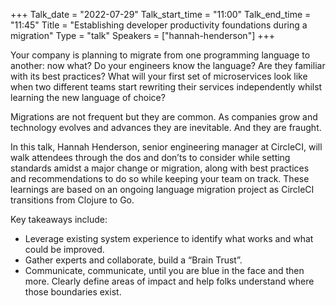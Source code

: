 +++
Talk_date = "2022-07-29"
Talk_start_time = "11:00"
Talk_end_time = "11:45"
Title = "Establishing developer productivity foundations during a migration"
Type = "talk"
Speakers = ["hannah-henderson"]
+++

Your company is planning to migrate from one programming language to another: now what? Do your engineers know the language? Are they familiar with its best practices? What will your first set of microservices look like when two different teams start rewriting their services independently whilst learning the new language of choice?

Migrations are not frequent but they are common. As companies grow and technology evolves and advances they are inevitable. And they are fraught.

In this talk, Hannah Henderson, senior engineering manager at CircleCI, will walk attendees through the dos and don’ts to consider while setting standards amidst a major change or migration, along with best practices and recommendations to do so while keeping your team on track. These learnings are based on an ongoing language migration project as CircleCI transitions from Clojure to Go. 

Key takeaways include: 
- Leverage existing system experience to identify what works and what could be improved.
- Gather experts and collaborate, build a “Brain Trust”.
- Communicate, communicate, until you are blue in the face and then more. Clearly define areas of impact and help folks understand where those boundaries exist.

